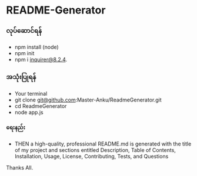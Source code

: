 # README-Generator

### လုပ်ဆောင်ရန် 
* npm install (node)
* npm init 
* npm i inquirer@8.2.4.

### အသုံးပြုရန် 
* Your terminal 
* git clone git@github.com:Master-Anku/ReadmeGenerator.git
* cd ReadmeGenerator
* node app.js

#### ရေးနည်း 
* THEN a high-quality, professional README.md is generated with the title of my project and sections entitled Description, Table of Contents, Installation, Usage, License, Contributing, Tests, and Questions




Thanks All.
